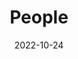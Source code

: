 ---
title: People
date: 2022-10-24

type: landing

sections:
  - block: people
    content:
      title: Meet the Team
      # Choose which groups/teams of users to display.
      #   Edit `user_groups` in each user's profile to add them to one or more of these groups.
      user_groups:
          - Principal Investigators
          - Grad Students
      sort_by: Params.last_name
      sort_ascending: false
    design:
      show_interests: false
      show_role: true
      show_social: true
---